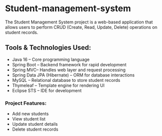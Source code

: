 # Student-management-system
The Student Management System project is a web-based application that allows users to perform CRUD (Create, Read, Update, Delete) operations on student records.

## Tools & Technologies Used: 
- Java 16 – Core programming language  
- Spring Boot – Backend framework for rapid development  
- Spring MVC– Handles web layer and request processing  
- Spring Data JPA (Hibernate) – ORM for database interactions  
- MySQL – Relational database to store student records  
- Thymeleaf – Template engine for rendering UI  
- Eclipse STS – IDE for development

### Project Features:
- Add new students  
- View student list  
- Update student details  
- Delete student records  


